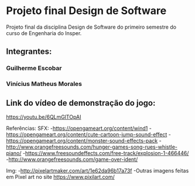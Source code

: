 # Projeto final Design de Software
Projeto final da disciplina Design de Software do primeiro semestre do curso de Engenharia do Insper.

## Integrantes:
### Guilherme Escobar
### Vinícius Matheus Morales

## Link do vídeo de demonstração do jogo:
https://youtu.be/6QLmGlTOpAI

Referências:
SFX:
  -https://opengameart.org/content/wind1
  -https://opengameart.org/content/cute-cartoon-jump-sound-effect
  -https://opengameart.org/content/monster-sound-effects-pack
  -http://www.orangefreesounds.com/hunger-games-song-rues-whistle-piano/
  -https://www.freesoundeffects.com/free-track/explosion-1-466446/
  -http://www.orangefreesounds.com/game-over-ident/

Img:
  -http://pixelartmaker.com/art/1e62da96b17a73f
  -Outras imagens feitas em Pixel art no site https://www.pixilart.com/
